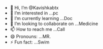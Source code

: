 - 👋 Hi, I’m @Kavishkabtx
- 👀 I’m interested in ...pc
- 🌱 I’m currently learning ...Doc
- 💞️ I’m looking to collaborate on ...Medicine
- 📫 How to reach me ...Call
- 😄 Pronouns: ...MR.
- ⚡ Fun fact: ...Swim

<!---
Kavishkabtx/Kavishkabtx is a ✨ special ✨ repository because its `README.md` (this file) appears on your GitHub profile.
You can click the Preview link to take a look at your changes.
--->
